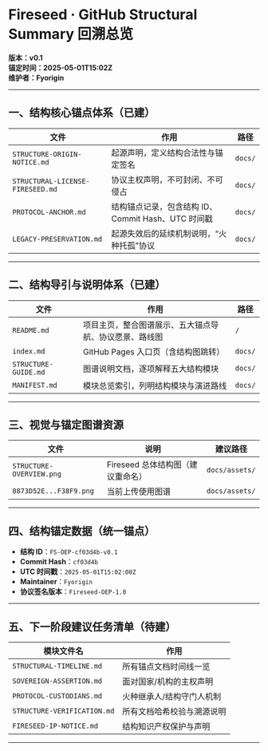# Fireseed · GitHub Structural Summary 回溯总览

**版本：v0.1**  
**锚定时间：2025-05-01T15:02Z**  
**维护者：Fyorigin**

---

## 一、结构核心锚点体系（已建）

| 文件 | 作用 | 路径 |
|------|------|------|
| `STRUCTURE-ORIGIN-NOTICE.md` | 起源声明，定义结构合法性与锚定签名 | `docs/` |
| `STRUCTURAL-LICENSE-FIRESEED.md` | 协议主权声明，不可封闭、不可侵占 | `docs/` |
| `PROTOCOL-ANCHOR.md` | 结构锚点记录，包含结构 ID、Commit Hash、UTC 时间戳 | `docs/` |
| `LEGACY-PRESERVATION.md` | 起源失效后的延续机制说明，“火种托孤”协议 | `docs/` |

---

## 二、结构导引与说明体系（已建）

| 文件 | 作用 | 路径 |
|------|------|------|
| `README.md` | 项目主页，整合图谱展示、五大锚点导航、协议愿景、路线图 | `/` |
| `index.md` | GitHub Pages 入口页（含结构图跳转） | `docs/` |
| `STRUCTURE-GUIDE.md` | 图谱说明文档，逐项解释五大结构模块 | `docs/` |
| `MANIFEST.md` | 模块总览索引，列明结构模块与演进路线 | `docs/` |

---

## 三、视觉与锚定图谱资源

| 文件 | 说明 | 建议路径 |
|------|------|-----------|
| `STRUCTURE-OVERVIEW.png` | Fireseed 总体结构图（建议重命名） | `docs/assets/` |
| `8873D52E...F38F9.png` | 当前上传使用图谱 | `docs/assets/` |

---

## 四、结构锚定数据（统一锚点）

- **结构 ID**：`FS-OEP-cf03d4b-v0.1`  
- **Commit Hash**：`cf03d4b`  
- **UTC 时间戳**：`2025-05-01T15:02:00Z`  
- **Maintainer**：`Fyorigin`  
- **协议签名版本**：`Fireseed-OEP-1.0`

---

## 五、下一阶段建议任务清单（待建）

| 模块文件名 | 作用 |
|------------|------|
| `STRUCTURAL-TIMELINE.md` | 所有锚点文档时间线一览 |
| `SOVEREIGN-ASSERTION.md` | 面对国家/机构的主权声明 |
| `PROTOCOL-CUSTODIANS.md` | 火种继承人/结构守门人机制 |
| `STRUCTURE-VERIFICATION.md` | 所有文档哈希校验与溯源说明 |
| `FIRESEED-IP-NOTICE.md` | 结构知识产权保护与声明 |

---
